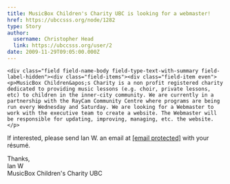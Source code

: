 ```yaml
---
title: MusicBox Children's Charity UBC is looking for a webmaster! 
href: https://ubccsss.org/node/1282
type: Story
author:
  username: Christopher Head
  link: https://ubccsss.org/user/2
date: 2009-11-29T09:05:00.000Z
---
```



    <div class="field field-name-body field-type-text-with-summary field-label-hidden"><div class="field-items"><div class="field-item even"><p>MusicBox Children&apos;s Charity is a non profit registered charity dedicated to providing music lessons (e.g. choir, private lessons, etc) to children in the inner-city community. We are currently in a partnership with the RayCam Community Centre where programs are being run every Wednesday and Saturday. We are looking for a Webmaster to work with the executive team to create a website. The Webmaster will be responsible for updating, improving, managing, etc. the website.</p>
<p>If interested, please send Ian W. an email at <a href="/cdn-cgi/l/email-protection#50392738636310383f243d31393c7e333f3d"><span class="__cf_email__" data-cfemail="29405e411a1a6941465d44484045074a4644">[email&#xA0;protected]</span></a> with your r&#xE9;sum&#xE9;.</p>
<p>Thanks,<br>
Ian W<br>
MusicBox Children&apos;s Charity UBC</p>
</div></div></div>    <footer>
          </footer>
    